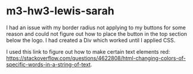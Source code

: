 # m3-hw3-lewis-sarah

I had an issue with my border radius not applying to my buttons for some reason and could not figure out how to place the button in the top section below the logo.  I had created a Div which worked until I applied CSS.

I used this link to figure out how to make certain text elements red:  https://stackoverflow.com/questions/4622808/html-changing-colors-of-specific-words-in-a-string-of-text.
